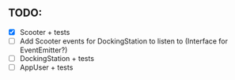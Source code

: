 ## TODO:

- [x] Scooter + tests
- [ ] Add Scooter events for DockingStation to listen to (Interface for EventEmitter?)
- [ ] DockingStation + tests
- [ ] AppUser + tests
